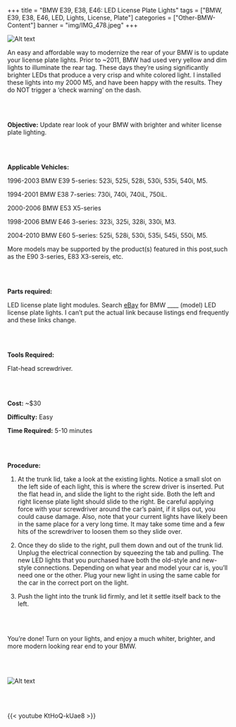 +++
title = "BMW E39, E38, E46: LED License Plate Lights"
tags = ["BMW, E39, E38, E46, LED, Lights, License, Plate"]
categories = ["Other-BMW-Content"]
banner = "img/IMG_478.jpeg"
+++

![Alt text](https://e39source.com/wp-content/uploads/2013/07/after.jpg)

An easy and affordable way to modernize the rear of your BMW is to update your license plate lights.  Prior to ~2011, BMW had used very yellow and dim lights to illuminate the rear tag.   These days they’re using significantly brighter LEDs that produce a very crisp and white colored light.  I installed these lights into my 2000 M5, and have been happy with the results.  They do NOT trigger a ‘check warning’ on the dash.

&nbsp;<br/><br/>

**Objective:** Update rear look of your BMW with brighter and whiter license plate lighting.

&nbsp;<br/><br/>

**Applicable Vehicles:**

1996-2003 BMW E39 5-series: 523i, 525i, 528i, 530i, 535i, 540i, M5.

1994-2001 BMW E38 7-series: 730i, 740i, 740iL, 750iL.

2000-2006 BMW E53 X5-series

1998-2006 BMW E46 3-series:  323i, 325i, 328i, 330i, M3.  

2004-2010 BMW E60 5-series:  525i, 528i, 530i, 535i, 545i, 550i, M5. 

More models may be supported by the product(s) featured in this post,such as the E90 3-series, E83 X3-sereis, etc.


&nbsp;<br/><br/>

**Parts required:**

LED license plate light modules.  Search [eBay](http://www.ebay.com/sch/i.html?_trksid=p2050601.m570.l1313.TR0.TRC0.Xbmw+led+license+plate+lights&_nkw=bmw+led+license+plate+lights&_sacat=0&_from=R40) for BMW ____ (model) LED license plate lights.  I can’t put the actual link because listings end frequently and these links change.

&nbsp;<br/><br/>

**Tools Required:**

Flat-head screwdriver.

&nbsp;<br/><br/>

**Cost:**  ~$30

**Difficulty:**  Easy

**Time Required:**  5-10 minutes

&nbsp;<br/><br/>

**Procedure:**

1. At the trunk lid, take a look at the existing lights.  Notice a small slot on the left side of each light, this is where the screw driver is inserted.  Put the flat head in, and slide the light to the right side.  Both the left and right license plate light should slide to the right.  Be careful applying force with your screwdriver around the car’s paint, if it slips out, you could cause damage.  Also, note that your current lights have likely been in the same place for a very long time.  It may take some time and a few hits of the screwdriver to loosen them so they slide over.

2. Once they do slide to the right, pull them down and out of the trunk lid.  Unplug the electrical connection by squeezing the tab and pulling.  The new LED lights that you purchased have both the old-style and new-style connections.  Depending on what year and model your car is, you’ll need one or the other.  Plug your new light in using the same cable for the car in the correct port on the light.  

3. Push the light into the trunk lid firmly, and let it settle itself back to the left.

&nbsp;<br/><br/>

You’re done!  Turn on your lights, and enjoy a much whiter, brighter, and more modern looking rear end to your BMW.

&nbsp;<br/><br/>

![Alt text](../img/bababababa.png)

&nbsp;<br/><br/>

{{< youtube KtHoQ-kUae8 >}}

&nbsp;<br/><br/>